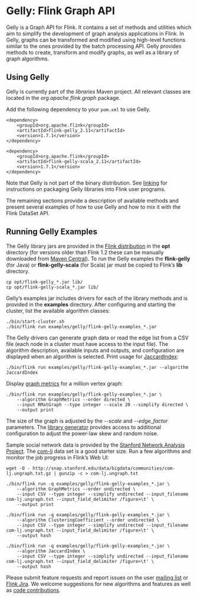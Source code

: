 

# Gelly: Flink Graph API

Gelly is a Graph API for Flink. It contains a set of methods and utilities which aim to simplify the development of graph analysis applications in Flink. In Gelly, graphs can be transformed and modified using high-level functions similar to the ones provided by the batch processing API. Gelly provides methods to create, transform and modify graphs, as well as a library of graph algorithms.

## Using Gelly

Gelly is currently part of the _libraries_ Maven project. All relevant classes are located in the _org.apache.flink.graph_ package.

Add the following dependency to your `pom.xml` to use Gelly.



```
<dependency>
    <groupId>org.apache.flink</groupId>
    <artifactId>flink-gelly_2.11</artifactId>
    <version>1.7.1</version>
</dependency>
```





```
<dependency>
    <groupId>org.apache.flink</groupId>
    <artifactId>flink-gelly-scala_2.11</artifactId>
    <version>1.7.1</version>
</dependency>
```



Note that Gelly is not part of the binary distribution. See [linking](//ci.apache.org/projects/flink/flink-docs-release-1.7/dev/linking.html) for instructions on packaging Gelly libraries into Flink user programs.

The remaining sections provide a description of available methods and present several examples of how to use Gelly and how to mix it with the Flink DataSet API.

## Running Gelly Examples

The Gelly library jars are provided in the [Flink distribution](https://flink.apache.org/downloads.html "Apache Flink: Downloads") in the **opt** directory (for versions older than Flink 1.2 these can be manually downloaded from [Maven Central](http://search.maven.org/#search|ga|1|flink%20gelly)). To run the Gelly examples the **flink-gelly** (for Java) or **flink-gelly-scala** (for Scala) jar must be copied to Flink’s **lib** directory.



```
cp opt/flink-gelly_*.jar lib/
cp opt/flink-gelly-scala_*.jar lib/
```



Gelly’s examples jar includes drivers for each of the library methods and is provided in the **examples** directory. After configuring and starting the cluster, list the available algorithm classes:



```
./bin/start-cluster.sh
./bin/flink run examples/gelly/flink-gelly-examples_*.jar
```



The Gelly drivers can generate graph data or read the edge list from a CSV file (each node in a cluster must have access to the input file). The algorithm description, available inputs and outputs, and configuration are displayed when an algorithm is selected. Print usage for [JaccardIndex](./library_methods.html#jaccard-index):



```
./bin/flink run examples/gelly/flink-gelly-examples_*.jar --algorithm JaccardIndex
```



Display [graph metrics](./library_methods.html#metric) for a million vertex graph:



```
./bin/flink run examples/gelly/flink-gelly-examples_*.jar \
    --algorithm GraphMetrics --order directed \
    --input RMatGraph --type integer --scale 20 --simplify directed \
    --output print
```



The size of the graph is adjusted by the _--scale_ and _--edge_factor_ parameters. The [library generator](./graph_generators.html#rmat-graph) provides access to additional configuration to adjust the power-law skew and random noise.

Sample social network data is provided by the [Stanford Network Analysis Project](http://snap.stanford.edu/data/index.html). The [com-lj](http://snap.stanford.edu/data/bigdata/communities/com-lj.ungraph.txt.gz) data set is a good starter size. Run a few algorithms and monitor the job progress in Flink’s Web UI:



```
wget -O - http://snap.stanford.edu/data/bigdata/communities/com-lj.ungraph.txt.gz | gunzip -c > com-lj.ungraph.txt

./bin/flink run -q examples/gelly/flink-gelly-examples_*.jar \
    --algorithm GraphMetrics --order undirected \
    --input CSV --type integer --simplify undirected --input_filename com-lj.ungraph.txt --input_field_delimiter /figure>\t' \
    --output print

./bin/flink run -q examples/gelly/flink-gelly-examples_*.jar \
    --algorithm ClusteringCoefficient --order undirected \
    --input CSV --type integer --simplify undirected --input_filename com-lj.ungraph.txt --input_field_delimiter /figure>\t' \
    --output hash

./bin/flink run -q examples/gelly/flink-gelly-examples_*.jar \
    --algorithm JaccardIndex \
    --input CSV --type integer --simplify undirected --input_filename com-lj.ungraph.txt --input_field_delimiter /figure>\t' \
    --output hash
```



Please submit feature requests and report issues on the user [mailing list](https://flink.apache.org/community.html#mailing-lists) or [Flink Jira](https://issues.apache.org/jira/browse/FLINK). We welcome suggestions for new algorithms and features as well as [code contributions](https://flink.apache.org/contribute-code.html).

